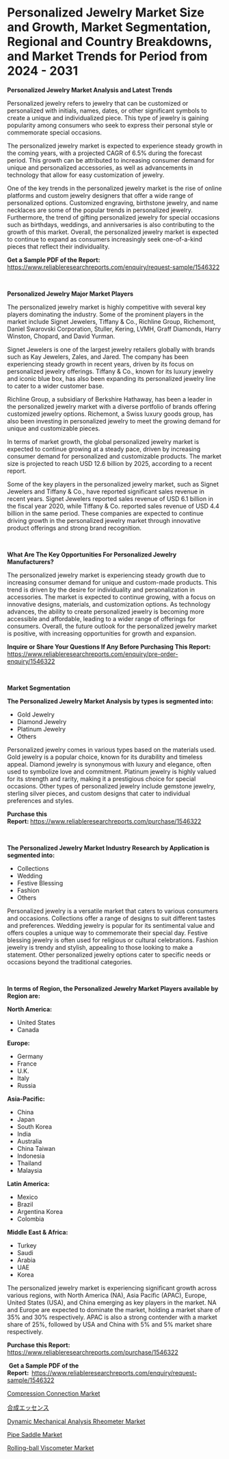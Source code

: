 <p><h1>Personalized Jewelry Market Size and Growth, Market Segmentation, Regional and Country Breakdowns, and Market Trends for Period from 2024 -  2031</h1></p><p><strong>Personalized Jewelry Market Analysis and Latest Trends</strong></p>
<p><p>Personalized jewelry refers to jewelry that can be customized or personalized with initials, names, dates, or other significant symbols to create a unique and individualized piece. This type of jewelry is gaining popularity among consumers who seek to express their personal style or commemorate special occasions. </p><p>The personalized jewelry market is expected to experience steady growth in the coming years, with a projected CAGR of 6.5% during the forecast period. This growth can be attributed to increasing consumer demand for unique and personalized accessories, as well as advancements in technology that allow for easy customization of jewelry. </p><p>One of the key trends in the personalized jewelry market is the rise of online platforms and custom jewelry designers that offer a wide range of personalized options. Customized engraving, birthstone jewelry, and name necklaces are some of the popular trends in personalized jewelry. Furthermore, the trend of gifting personalized jewelry for special occasions such as birthdays, weddings, and anniversaries is also contributing to the growth of this market. Overall, the personalized jewelry market is expected to continue to expand as consumers increasingly seek one-of-a-kind pieces that reflect their individuality.</p></p>
<p><strong>Get a Sample PDF of the Report:&nbsp;</strong> <a href="https://www.reliableresearchreports.com/enquiry/request-sample/1546322">https://www.reliableresearchreports.com/enquiry/request-sample/1546322</a></p>
<p>&nbsp;</p>
<p><strong>Personalized Jewelry Major Market Players</strong></p>
<p><p>The personalized jewelry market is highly competitive with several key players dominating the industry. Some of the prominent players in the market include Signet Jewelers, Tiffany & Co., Richline Group, Richemont, Daniel Swarovski Corporation, Stuller, Kering, LVMH, Graff Diamonds, Harry Winston, Chopard, and David Yurman.</p><p>Signet Jewelers is one of the largest jewelry retailers globally with brands such as Kay Jewelers, Zales, and Jared. The company has been experiencing steady growth in recent years, driven by its focus on personalized jewelry offerings. Tiffany & Co., known for its luxury jewelry and iconic blue box, has also been expanding its personalized jewelry line to cater to a wider customer base.</p><p>Richline Group, a subsidiary of Berkshire Hathaway, has been a leader in the personalized jewelry market with a diverse portfolio of brands offering customized jewelry options. Richemont, a Swiss luxury goods group, has also been investing in personalized jewelry to meet the growing demand for unique and customizable pieces.</p><p>In terms of market growth, the global personalized jewelry market is expected to continue growing at a steady pace, driven by increasing consumer demand for personalized and customizable products. The market size is projected to reach USD 12.6 billion by 2025, according to a recent report.</p><p>Some of the key players in the personalized jewelry market, such as Signet Jewelers and Tiffany & Co., have reported significant sales revenue in recent years. Signet Jewelers reported sales revenue of USD 6.1 billion in the fiscal year 2020, while Tiffany & Co. reported sales revenue of USD 4.4 billion in the same period. These companies are expected to continue driving growth in the personalized jewelry market through innovative product offerings and strong brand recognition.</p></p>
<p>&nbsp;</p>
<p><strong>What Are The Key Opportunities For Personalized Jewelry Manufacturers?</strong></p>
<p><p>The personalized jewelry market is experiencing steady growth due to increasing consumer demand for unique and custom-made products. This trend is driven by the desire for individuality and personalization in accessories. The market is expected to continue growing, with a focus on innovative designs, materials, and customization options. As technology advances, the ability to create personalized jewelry is becoming more accessible and affordable, leading to a wider range of offerings for consumers. Overall, the future outlook for the personalized jewelry market is positive, with increasing opportunities for growth and expansion.</p></p>
<p><strong>Inquire or Share Your Questions If Any Before Purchasing This Report:</strong> <a href="https://www.reliableresearchreports.com/enquiry/pre-order-enquiry/1546322">https://www.reliableresearchreports.com/enquiry/pre-order-enquiry/1546322</a></p>
<p>&nbsp;</p>
<p><strong>Market Segmentation</strong></p>
<p><strong>The Personalized Jewelry Market Analysis by types is segmented into:</strong></p>
<p><ul><li>Gold Jewelry</li><li>Diamond Jewelry</li><li>Platinum Jewelry</li><li>Others</li></ul></p>
<p><p>Personalized jewelry comes in various types based on the materials used. Gold jewelry is a popular choice, known for its durability and timeless appeal. Diamond jewelry is synonymous with luxury and elegance, often used to symbolize love and commitment. Platinum jewelry is highly valued for its strength and rarity, making it a prestigious choice for special occasions. Other types of personalized jewelry include gemstone jewelry, sterling silver pieces, and custom designs that cater to individual preferences and styles.</p></p>
<p><strong>Purchase this Report:&nbsp;</strong><a href="https://www.reliableresearchreports.com/purchase/1546322">https://www.reliableresearchreports.com/purchase/1546322</a></p>
<p>&nbsp;</p>
<p><strong>The Personalized Jewelry Market Industry Research by Application is segmented into:</strong></p>
<p><ul><li>Collections</li><li>Wedding</li><li>Festive Blessing</li><li>Fashion</li><li>Others</li></ul></p>
<p><p>Personalized jewelry is a versatile market that caters to various consumers and occasions. Collections offer a range of designs to suit different tastes and preferences. Wedding jewelry is popular for its sentimental value and offers couples a unique way to commemorate their special day. Festive blessing jewelry is often used for religious or cultural celebrations. Fashion jewelry is trendy and stylish, appealing to those looking to make a statement. Other personalized jewelry options cater to specific needs or occasions beyond the traditional categories.</p></p>
<p>&nbsp;</p>
<p><strong>In terms of Region, the Personalized Jewelry Market Players available by Region are:</strong></p>
<p>
    <p> <strong> North America: </strong>
        <ul>
            <li>United States</li>
            <li>Canada</li>
        </ul>
        </p> 
    <p> <strong> Europe: </strong>
        <ul>
            <li>Germany</li>
            <li>France</li>
            <li>U.K.</li>
            <li>Italy</li>
            <li>Russia</li>
        </ul>
        </p> 
    <p> <strong> Asia-Pacific: </strong>
        <ul>
            <li>China</li>
            <li>Japan</li>
            <li>South Korea</li>
            <li>India</li>
            <li>Australia</li>
            <li>China Taiwan</li>
            <li>Indonesia</li>
            <li>Thailand</li>
            <li>Malaysia</li>
        </ul>
        </p> 
    <p> <strong> Latin America: </strong>
        <ul>
            <li>Mexico</li>
            <li>Brazil</li>
            <li>Argentina Korea</li>
            <li>Colombia</li>
        </ul>
        </p> 
    <p> <strong> Middle East & Africa: </strong>
        <ul>
            <li>Turkey</li>
            <li>Saudi</li>
            <li>Arabia</li>
            <li>UAE</li>
            <li>Korea</li>
        </ul>
    </p>
    </p>
<p><p>The personalized jewelry market is experiencing significant growth across various regions, with North America (NA), Asia Pacific (APAC), Europe, United States (USA), and China emerging as key players in the market. NA and Europe are expected to dominate the market, holding a market share of 35% and 30% respectively. APAC is also a strong contender with a market share of 25%, followed by USA and China with 5% and 5% market share respectively.</p></p>
<p><strong>Purchase this Report: </strong><a href="https://www.reliableresearchreports.com/purchase/1546322">https://www.reliableresearchreports.com/purchase/1546322</a></p>
<p>&nbsp;<strong>Get a Sample PDF of the Report:&nbsp;&nbsp;</strong><a href="https://www.reliableresearchreports.com/enquiry/request-sample/1546322">https://www.reliableresearchreports.com/enquiry/request-sample/1546322</a></p>
<p><strong></strong></p>
<p><p><a href="https://github.com/jerrycopelandthomaswsqd8q/Market-Research-Report-List-1/blob/main/compression-connection-market.md">Compression Connection Market</a></p><p><a href="https://github.com/jkjreqjscoxx7/Market-Research-Report-List-1/blob/main/71795553591.md">合成エッセンス</a></p><p><a href="https://issuu.com/reportprime-2/docs/dynamic-mechanical-analysis-rheometer-market-size-">Dynamic Mechanical Analysis Rheometer Market</a></p><p><a href="https://github.com/brenzgnarento/Market-Research-Report-List-1/blob/main/pipe-saddle-market.md">Pipe Saddle Market</a></p><p><a href="https://issuu.com/reportprime-2/docs/rolling-ball-viscometer-market-size-2030.pptx">Rolling-ball Viscometer Market</a></p></p>